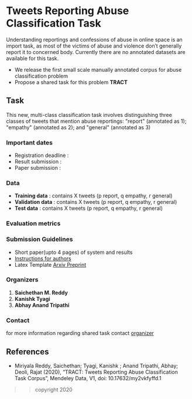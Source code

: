 # **Tweets Reporting Abuse Classification Task** 

Understanding reportings and confessions of abuse in online space is an import task, as most of the victims of abuse and violence don’t generally report it to concerned body. Currently there are no annotated datasets are available for this task.

* We release the first small scale manually annotated corpus for abuse classification problem
* Propose a shared task for this problem **TRACT**

## Task
This new, multi-class classification task involves distinguishing three classes of tweets that mention abuse reportings: "report" (annotated as 1);  "empathy" (annotated as 2);  and   "general" (annotated as 3) 

### Important dates
* Registration deadline :  
* Result submission :
* Paper submission :

### Data
* **Training data** : contains X tweets (p report, q empathy, r general)
* **Validation data** : contains X tweets (p report, q empathy, r general)
* **Test data** : contains X tweets (p report, q empathy, r general)

### Evaluation metrics



### Submission Guidelines
* Short paper(upto 4 pages) of system and results
* [Instructions for authors](https://github.com/Saichethan/TRACT/ioa)
* Latex Template [Arxiv Preprint](https://github.com/Saichethan/TRACT/blob/master/Style%20and%20Template%20for%20Preprints%20(arXiv%2C%20bio-arXiv).zip)


### Organizers
1. **Saichethan M. Reddy**
2. **Kanishk Tyagi**
3. **Abhay Anand Tripathi**

### Contact
for more information regarding shared task contact [organizer](mailto:saichethanreddymiriyala@gmail.com)

## References

* Miriyala Reddy, Saichethan; Tyagi, Kanishk ; Anand Tripathi, Abhay; Deoli, Rajat (2020), “TRACT: Tweets Reporting Abuse Classification Task Corpus”, Mendeley Data, V1, doi: 10.17632/my2vkfyffd.1

>>copyright 2020
